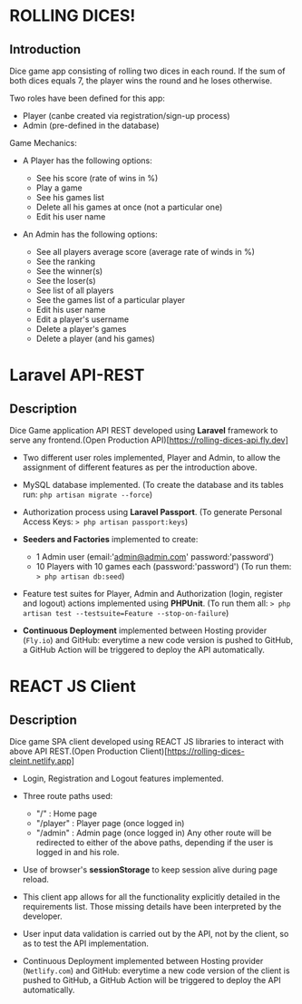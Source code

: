 # ROLLING DICES!
## Introduction
Dice game app consisting of rolling two dices in each round. If the sum of both dices equals 7, the player wins the round and he loses otherwise.

Two roles have been defined for this app:
- Player (canbe created via registration/sign-up process)
- Admin (pre-defined in the database)

Game Mechanics:
- A Player has the following options:
  - See his score (rate of wins in %)
  - Play a game
  - See his games list
  - Delete all his games at once (not a particular one)
  - Edit his user name

- An Admin has the following options:
  - See all players average score (average rate of winds in %)
  - See the ranking
  - See the winner(s)
  - See the loser(s)
  - See list of all players
  - See the games list of a particular player
  - Edit his user name
  - Edit a player's username
  - Delete a player's games
  - Delete a player (and his games)
 

# Laravel API-REST
## Description
Dice Game application API REST developed using **Laravel** framework to serve any frontend.(Open Production API)[https://rolling-dices-api.fly.dev]

- Two different user roles implemented, Player and Admin, to allow the assignment of different features as per the introduction above.

- MySQL database implemented.
    (To create the database and its tables run: ```php artisan migrate --force```)

- Authorization process using **Laravel Passport**.
  (To generate Personal Access Keys: ```> php artisan passport:keys```)

- **Seeders and Factories** implemented to create:
  - 1 Admin user (email:'admin@admin.com' password:'password')
  - 10 Players with 10 games each (password:'password')
    (To run them: ```> php artisan db:seed```)

- Feature test suites for Player, Admin and Authorization (login, register and logout) actions implemented using **PHPUnit**.
    (To run them all: ```> php artisan test --testsuite=Feature --stop-on-failure```)

- **Continuous Deployment** implemented between Hosting provider (`Fly.io`) and GitHub: everytime a new code version is pushed to GitHub, a GitHub Action will be triggered to deploy the API automatically.


# REACT JS Client
## Description
Dice game SPA client developed using REACT JS libraries to interact with above API REST.(Open Production Client)[https://rolling-dices-cleint.netlify.app]

- Login, Registration and Logout features implemented.
  
- Three route paths used:
  - "/" : Home page
  - "/player" : Player page (once logged in)
  - "/admin" : Admin page (once logged in)
  Any other route will be redirected to either of the above paths, depending if the user is logged in and his role.

- Use of browser's **sessionStorage** to keep session alive during page reload.
  
- This client app allows for all the functionality explicitly detailed in the requirements list. Those missing details have been interpreted by the developer.

- User input data validation is carried out by the API, not by the client, so as to test the API implementation.
  
- Continuous Deployment implemented between Hosting provider (`Netlify.com`) and GitHub: everytime a new code version of the client is pushed to GitHub, a GitHub Action will be triggered to deploy the API automatically.